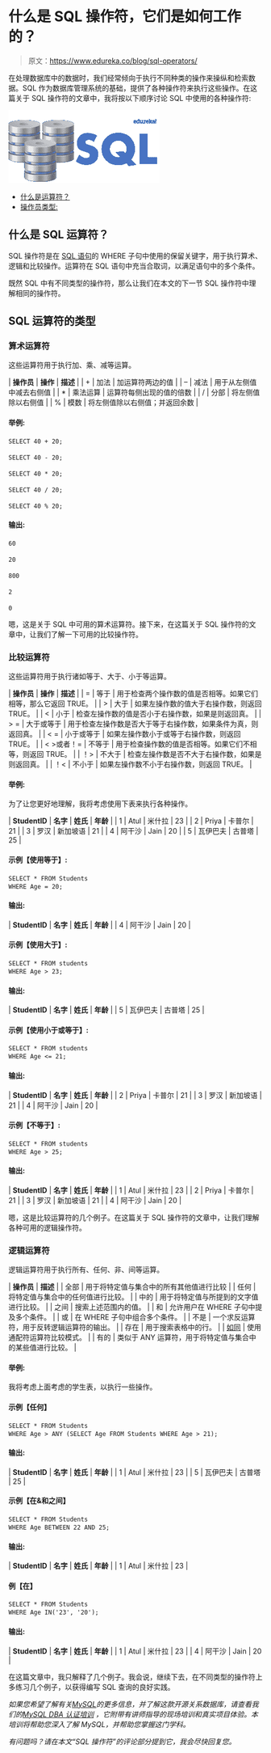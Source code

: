 # 什么是 SQL 操作符，它们是如何工作的？

> 原文：<https://www.edureka.co/blog/sql-operators/>

在处理数据库中的数据时，我们经常倾向于执行不同种类的操作来操纵和检索数据。SQL 作为数据库管理系统的基础，提供了各种操作符来执行这些操作。在这篇关于 SQL 操作符的文章中，我将按以下顺序讨论 SQL 中使用的各种操作符:

![SQL-SQL Operators-Edureka](img/9013709a3b45c1c5deda77ef3f10285d.png)

*   [什么是运算符？](#operators)
*   [操作员类型:](#typesofoperators)

## **什么是 SQL 运算符？**

SQL 操作符是在 [SQL 语句](https://www.edureka.co/blog/sql-commands)的 WHERE 子句中使用的保留关键字，用于执行算术、逻辑和比较操作。运算符在 SQL 语句中充当合取词，以满足语句中的多个条件。

既然 SQL 中有不同类型的操作符，那么让我们在本文的下一节 SQL 操作符中理解相同的操作符。

## **SQL 运算符的类型**

### **算术运算符**

这些运算符用于执行加、乘、减等运算。

| **操作员** | **操作** | **描述** |
| + | 加法 | 加运算符两边的值 |
| – | 减法 | 用于从左侧值中减去右侧值 |
| * | 乘法运算 | 运算符每侧出现的值的倍数 |
| / | 分部 | 将左侧值除以右侧值 |
| % | 模数 | 将左侧值除以右侧值；并返回余数 |

#### **举例:**

```
SELECT 40 + 20;

SELECT 40 - 20;

SELECT 40 * 20;

SELECT 40 / 20;

SELECT 40 % 20;

```

#### **输出:**

```
60

20

800

2

0

```

嗯，这是关于 SQL 中可用的算术运算符。接下来，在这篇关于 SQL 操作符的文章中，让我们了解一下可用的比较操作符。

### **比较运算符**

这些运算符用于执行诸如等于、大于、小于等运算。

| **操作员** | **操作** | **描述** |
| = | 等于 | 用于检查两个操作数的值是否相等。如果它们相等，那么它返回 TRUE。 |
| > | 大于 | 如果左操作数的值大于右操作数，则返回 TRUE。 |
| < | 小于 | 检查左操作数的值是否小于右操作数，如果是则返回真。 |
| > = | 大于或等于 | 用于检查左操作数是否大于等于右操作数，如果条件为真，则返回真。 |
| < = | 小于或等于 | 如果左操作数小于或等于右操作数，则返回 TRUE。 |
| < >或者！= | 不等于 | 用于检查操作数的值是否相等。如果它们不相等，则返回 TRUE。 |
| ！> | 不大于 | 检查左操作数是否不大于右操作数，如果是则返回真。 |
| ！< | 不小于 | 如果左操作数不小于右操作数，则返回 TRUE。 |

#### **举例:**

为了让您更好地理解，我将考虑使用下表来执行各种操作。

| **StudentID** | **名字** | **姓氏** | **年龄** |
| 1 | Atul | 米什拉 | 23 |
| 2 | Priya | 卡普尔 | 21 |
| 3 | 罗汉 | 新加坡语 | 21 |
| 4 | 阿干沙 | Jain | 20 |
| 5 | 瓦伊巴夫 | 古普塔 | 25 |

#### **示例【使用等于】:**

```
SELECT * FROM Students
WHERE Age = 20;

```

#### **输出:**

| **StudentID** | **名字** | **姓氏** | **年龄** |
| 4 | 阿干沙 | Jain | 20 |

#### **示例【使用大于】:**

```
SELECT * FROM students
WHERE Age > 23;

```

#### **输出:**

| **StudentID** | **名字** | **姓氏** | **年龄** |
| 5 | 瓦伊巴夫 | 古普塔 | 25 |

#### **示例【使用小于或等于】:**

```
SELECT * FROM students
WHERE Age <= 21;

```

#### **输出:**

| **StudentID** | **名字** | **姓氏** | **年龄** |
| 2 | Priya | 卡普尔 | 21 |
| 3 | 罗汉 | 新加坡语 | 21 |
| 4 | 阿干沙 | Jain | 20 |

#### **示例【不等于】:**

```
SELECT * FROM students
WHERE Age > 25;

```

#### **输出:**

| **StudentID** | **名字** | **姓氏** | **年龄** |
| 1 | Atul | 米什拉 | 23 |
| 2 | Priya | 卡普尔 | 21 |
| 3 | 罗汉 | 新加坡语 | 21 |
| 4 | 阿干沙 | Jain | 20 |

嗯，这是比较运算符的几个例子。在这篇关于 SQL 操作符的文章中，让我们理解各种可用的逻辑操作符。

### **逻辑运算符**

逻辑运算符用于执行所有、任何、非、间等运算。

| **操作员** | **描述** |
| 全部 | 用于将特定值与集合中的所有其他值进行比较 |
| 任何 | 将特定值与集合中的任何值进行比较。 |
| 中的 | 用于将特定值与所提到的文字值进行比较。 |
| 之间 | 搜索上述范围内的值。 |
| 和 | 允许用户在 WHERE 子句中提及多个条件。 |
| 或 | 在 WHERE 子句中组合多个条件。 |
| 不是 | 一个求反运算符，用于反转逻辑运算符的输出。 |
| 存在 | 用于搜索表格中的行。 |
| [如同](https://www.edureka.co/blog/like-in-sql/) | 使用通配符运算符比较模式。 |
| 有的 | 类似于 ANY 运算符，用于将特定值与集合中的某些值进行比较。 |

#### **举例:**

我将考虑上面考虑的学生表，以执行一些操作。

#### **示例【任何】**

```
SELECT * FROM Students
WHERE Age > ANY (SELECT Age FROM Students WHERE Age > 21);

```

#### **输出:**

| **StudentID** | **名字** | **姓氏** | **年龄** |
| 1 | Atul | 米什拉 | 23 |
| 5 | 瓦伊巴夫 | 古普塔 | 25 |

#### **示例【在&和**之间】

```
SELECT * FROM Students
WHERE Age BETWEEN 22 AND 25;

```

#### **输出:**

| **StudentID** | **名字** | **姓氏** | **年龄** |
| 1 | Atul | 米什拉 | 23 |

#### **例【在】**

```
SELECT * FROM Students
WHERE Age IN('23', '20');

```

#### **输出:**

| **StudentID** | **名字** | **姓氏** | **年龄** |
| 1 | Atul | 米什拉 | 23 |
| 4 | 阿干沙 | Jain | 20 |

在这篇文章中，我只解释了几个例子。我会说，继续下去，在不同类型的操作符上多练习几个例子，以获得编写 SQL 查询的良好实践。

*如果您希望了解有关*[*MySQL*](https://www.edureka.co/blog/what-is-mysql/)*的更多信息，并了解这款开源关系数据库，请查看我们的*[*MySQL DBA 认证培训*](https://www.edureka.co/mysql-dba) *，它附带有讲师指导的现场培训和真实项目体验。本培训将帮助您深入了解 MySQL，并帮助您掌握这门学科。*

*有问题吗？请在本文“SQL 操作符”的评论部分提到它，我会尽快回复您。*